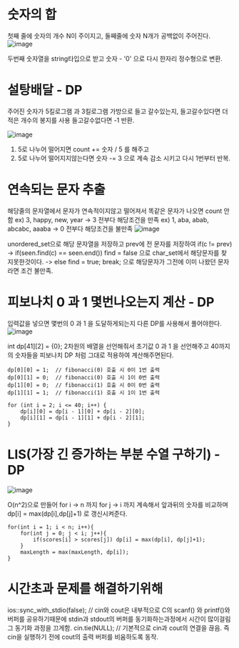 # 숫자의 합

첫째 줄에 숫자의 개수 N이 주이지고, 둘째줄에 숫자 N개가 공백없이 주어진다.
![image](https://github.com/user-attachments/assets/0713c4d0-9e20-4556-adc6-da880172ce6d)

두번째 숫자열을 string타입으로 받고 숫자 - '0' 으로 다시 한자리 정수형으로 변환.

# 설탕배달 - DP

주어진 숫자가 5킬로그램 과 3킬로그램 가방으로 들고 갈수있는지,
들고갈수있다면 더 적은 개수의 봉지를 사용
들고갈수없다면 -1 반환.

![image](https://github.com/user-attachments/assets/3c96a559-af40-4d57-957e-ca8bbda7ccc1)

1. 5로 나누어 떨어지면 count += 숫자 / 5 를 해주고
2. 5로 나누어 떨어지지않는다면 숫자 -= 3 으로 계속 감소 시키고 다시 1번부터 반복.

# 연속되는 문자 추출

해당줄의 문자열에서 문자가 연속적이지않고 떨어져서 똑같은 문자가 나오면 count 안함
ex) 3, happy, new, year -> 3 전부다 해당조건을 만족
ex) 1, aba, abab, abcabc, aaaba -> 0  전부다 해당조건을 불만족
![image](https://github.com/user-attachments/assets/848b8b24-8774-43ef-a96d-7779c116a675)

unordered_set으로 해당 문자열을 저장하고 prev에 전 문자를 저장하여 if(c != prev) -> if(seen.find(c) == seen.end()) find = false 으로 char_set에서 해당문자를 찾지못한것이다. -> else find = true; break; 으로 해당문자가 그전에 이미 나왔던 문자라면 조건 불만족.

# 피보나치 0 과 1 몇번나오는지 계산 - DP

입력값을 넣으면 몇번의 0 과 1 을 도달하게되는지 다른 DP를 사용해서 풀어야한다. 
![image](https://github.com/user-attachments/assets/4cc1b274-53fc-4b9f-ac1a-2f7b5df85687)

int dp[41][2] = {0}; 2차원의 배열을 선언해줘서 초기값 0 과 1 을 선언해주고 40까지의 숫자들을 피보나치 DP 처럼 그대로 적용하여 계산해주면된다. 

    dp[0][0] = 1;  // fibonacci(0) 호출 시 0이 1번 출력
    dp[0][1] = 0;  // fibonacci(0) 호출 시 1이 0번 출력
    dp[1][0] = 0;  // fibonacci(1) 호출 시 0이 0번 출력
    dp[1][1] = 1;  // fibonacci(1) 호출 시 1이 1번 출력

    for (int i = 2; i <= 40; i++) {
        dp[i][0] = dp[i - 1][0] + dp[i - 2][0];
        dp[i][1] = dp[i - 1][1] + dp[i - 2][1];
    }


# LIS(가장 긴 증가하는 부분 수열 구하기) - DP

![image](https://github.com/user-attachments/assets/db2ec14e-98ae-48b0-9fdf-9dab8f6493e1)

O(n^2)으로 만들어 for i -> n 까지 for j -> i 까지 계속해서 앞과뒤의 숫자를 비교하며 dp[i] = max(dp[i],dp[j]+1) 로 갱신시켜준다.

    for(int i = 1; i < n; i++){
        for(int j = 0; j < i; j++){
            if(scores[i] > scores[j]) dp[i] = max(dp[i], dp[j]+1);
        }
        maxLength = max(maxLength, dp[i]);
    }

# 시간초과 문제를 해결하기위해

ios::sync_with_stdio(false); // cin와 cout은 내부적으로 C의 scanf() 와 printf()와 버퍼를 공유하기때문에 stdin과 stdout의 버퍼를 동기화하는과정에서 시간이 많이걸림 그 동기화 과정을 끄게함.
cin.tie(NULL); // 기본적으로 cin과 cout의 연결을 끊음. 즉 cin을 실행하기 전에 cout의 출력 버퍼를 비움하도록 동작.

